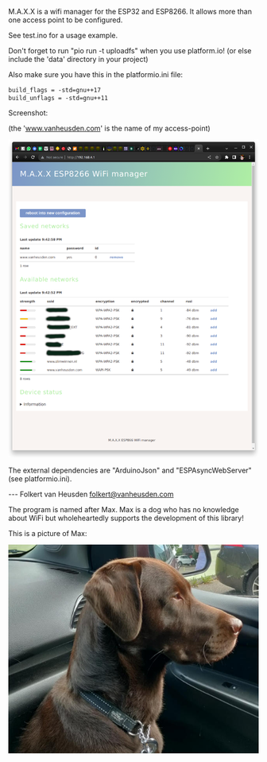 M.A.X.X is a wifi manager for the ESP32 and ESP8266. It allows more than one access point to be configured.

See test.ino for a usage example.

Don't forget to run "pio run -t uploadfs" when you use platform.io! (or else include the 'data' directory in your project)

Also make sure you have this in the platformio.ini file:

    build_flags = -std=gnu++17
    build_unflags = -std=gnu++11


Screenshot:

(the 'www.vanheusden.com' is the name of my access-point)

![(screenshot)](images/M.A.X.X-screenshot001.png)

The external dependencies are "ArduinoJson" and "ESPAsyncWebServer" (see platformio.ini).


--- Folkert van Heusden <folkert@vanheusden.com>




The program is named after Max. Max is a dog who has no knowledge about WiFi but wholeheartedly supports the development of this library!

This is a picture of Max:

![(picture of Max)](images/max.jpg)
